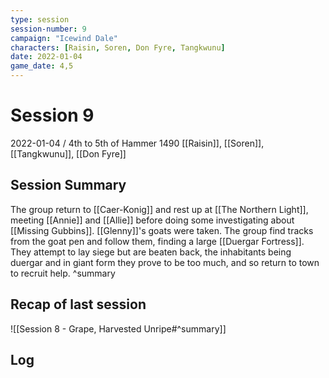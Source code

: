 ```yaml
---
type: session
session-number: 9
campaign: "Icewind Dale"
characters: [Raisin, Soren, Don Fyre, Tangkwunu]
date: 2022-01-04
game_date: 4,5
---
```


# Session  9
2022-01-04 / 4th to 5th of Hammer 1490
[[Raisin]], [[Soren]], [[Tangkwunu]], [[Don Fyre]]

## Session Summary
The group return to [[Caer-Konig]] and rest up at [[The Northern Light]], meeting [[Annie]] and [[Allie]] before doing some investigating about [[Missing Gubbins]]. [[Glenny]]'s goats were taken. The group find tracks from the goat pen and follow them, finding a large [[Duergar Fortress]]. They attempt to lay siege but are beaten back, the inhabitants being duergar and in giant form they prove to be too much, and so return to town to recruit help. 
^summary

## Recap of last session
![[Session 8 - Grape, Harvested Unripe#^summary]]

## Log

